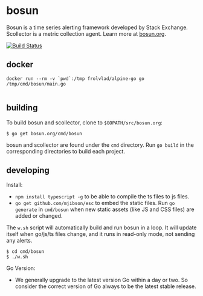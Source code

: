 # bosun

Bosun is a time series alerting framework developed by Stack Exchange. Scollector is a metric collection agent. Learn more at [bosun.org](http://bosun.org).

[![Build Status](https://travis-ci.org/bosun-monitor/bosun.svg?branch=master)](https://travis-ci.org/bosun-monitor/bosun)


## docker

```shell
docker run --rm -v `pwd`:/tmp frolvlad/alpine-go go /tmp/cmd/bosun/main.go


```


## building

To build bosun and scollector, clone to `$GOPATH/src/bosun.org`:

```
$ go get bosun.org/cmd/bosun
```

bosun and scollector are found under the `cmd` directory. Run `go build` in the corresponding directories to build each project.

## developing

Install:

* `npm install typescript -g` to be able to compile the ts files to js files.
* `go get github.com/mjibson/esc` to embed the static files. Run `go generate` in `cmd/bosun` when new static assets (like JS and CSS files) are added or changed.

The `w.sh` script will automatically build and run bosun in a loop.
It will update itself when go/js/ts files change, and it runs in read-only mode, not sending any alerts.

```
$ cd cmd/bosun
$ ./w.sh
```

Go Version:
  * We generally upgrade to the latest version Go within a day or two. So consider the correct version of Go always to be the latest stable release.
